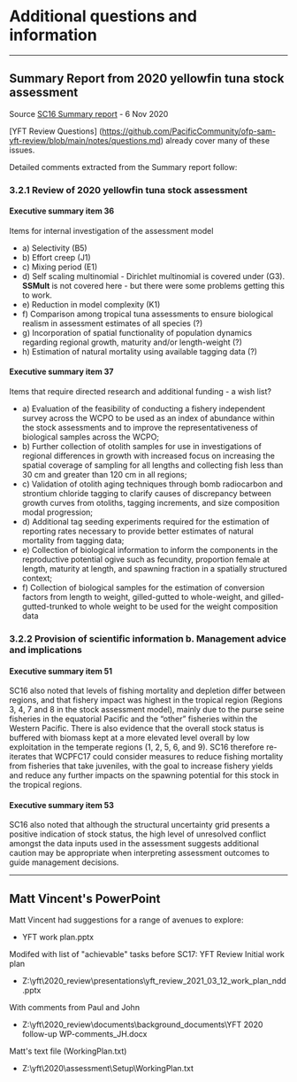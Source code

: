 # Additional questions and information

---

## Summary Report from 2020 yellowfin tuna stock assessment

Source [SC16 Summary report](https://meetings.wcpfc.int/file/10413/download) - 6 Nov 2020



[YFT Review Questions] (https://github.com/PacificCommunity/ofp-sam-yft-review/blob/main/notes/questions.md) already cover many of these issues.

Detailed comments extracted from the Summary report follow:

### 3.2.1 Review of 2020 yellowfin tuna stock assessment

#### Executive summary item 36 

Items for internal investigation of the assessment model

  - a)	Selectivity (B5)
  - b)	Effort creep (J1)
  - c)	Mixing period (E1)
  - d)  Self scaling multinomial - Dirichlet multinomial is covered under (G3). **SSMult** is not covered here - but there were some problems getting this to work. 
  - e)  Reduction in model complexity (K1)
  - f)  Comparison among tropical tuna assessments to ensure biological realism in assessment estimates of all species (?)
  - g)  Incorporation of spatial functionality of population dynamics regarding regional growth, maturity and/or length-weight (?)
  - h)	Estimation of natural mortality using available tagging data (?)
  
#### Executive summary item 37 
  
Items that require directed research and additional funding - a wish list?
  
  - a)	Evaluation of the feasibility of conducting a fishery independent survey across the WCPO to be used as an index of abundance within the stock assessments and to improve the representativeness of biological samples across the WCPO;
  - b) Further collection of otolith samples for use in investigations of regional differences in growth with increased focus on increasing the spatial coverage of sampling for all lengths and collecting fish less than 30 cm and greater than 120 cm in all regions;
  - c) Validation of otolith aging techniques through bomb radiocarbon and strontium chloride tagging to clarify causes of discrepancy between growth curves from otoliths, tagging increments, and size composition modal progression;
  - d) Additional tag seeding experiments required for the estimation of reporting rates necessary to provide better estimates of natural mortality from tagging data;
  - e) Collection of biological information to inform the components in the reproductive potential ogive such as fecundity, proportion female at length, maturity at length, and spawning fraction in a spatially structured context;
  - f) Collection of biological samples for the estimation of conversion factors from length to weight, gilled-gutted to whole-weight, and gilled-gutted-trunked to whole weight to be used for the weight composition data
  
  
###   3.2.2 Provision of scientific information b. Management advice and implications

#### Executive summary item 51

SC16 also noted that levels of fishing mortality and depletion differ between regions, and that fishery impact was highest in the tropical region (Regions 3, 4, 7 and 8 in the stock assessment model), mainly due to the purse seine fisheries in the equatorial Pacific and the “other” fisheries within the Western Pacific. There is also evidence that the overall stock status is buffered with biomass kept at a more elevated level overall by low exploitation in the temperate regions (1, 2, 5, 6, and 9). SC16 therefore re-iterates that WCPFC17 could consider measures to reduce fishing mortality from fisheries that take juveniles, with the goal to increase fishery yields and reduce any further impacts on the spawning potential for this stock in the tropical regions. 

#### Executive summary item 53 

SC16 also noted that although the structural uncertainty grid presents a positive indication of stock status, the high level of unresolved conflict amongst the data inputs used in the assessment suggests additional caution may be appropriate when interpreting assessment outcomes to guide management decisions.

---

## Matt Vincent's PowerPoint

Matt Vincent had suggestions for a range of avenues to explore:

- YFT work plan.pptx

Modifed with list of "achievable" tasks before SC17: YFT Review Initial work plan

- Z:\yft\2020_review\presentations\yft_review_2021_03_12_work_plan_ndd.pptx

With comments from Paul and John

- Z:\yft\2020_review\documents\background_documents\YFT 2020 follow-up WP-comments_JH.docx


Matt's text file (WorkingPlan.txt)

- Z:\yft\2020\assessment\Setup\WorkingPlan.txt